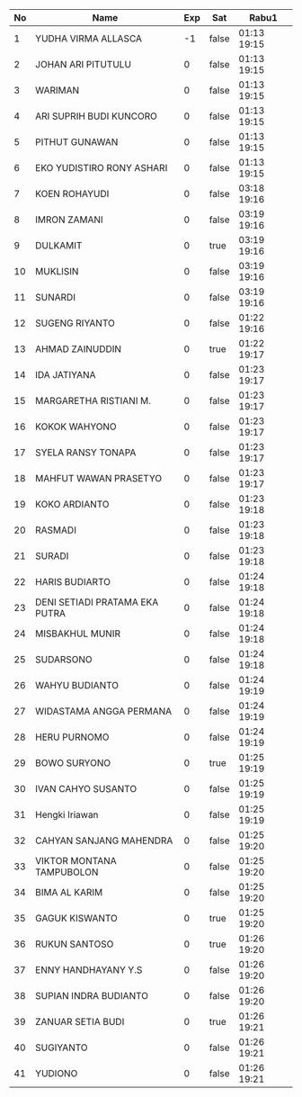 | No | Name | Exp | Sat | Rabu1 |
|-----|-----|-----|-----|-----|
| 1 | YUDHA VIRMA ALLASCA | -1 | false | 01:13 19:15 |
| 2 | JOHAN ARI PITUTULU | 0 | false | 01:13 19:15 |
| 3 | WARIMAN | 0 | false | 01:13 19:15 |
| 4 | ARI SUPRIH BUDI KUNCORO | 0 | false | 01:13 19:15 |
| 5 | PITHUT GUNAWAN | 0 | false | 01:13 19:15 |
| 6 | EKO YUDISTIRO RONY ASHARI | 0 | false | 01:13 19:15 |
| 7 | KOEN ROHAYUDI | 0 | false | 03:18 19:16 |
| 8 | IMRON ZAMANI | 0 | false | 03:19 19:16 |
| 9 | DULKAMIT | 0 | true | 03:19 19:16 |
| 10 | MUKLISIN | 0 | false | 03:19 19:16 |
| 11 | SUNARDI | 0 | false | 03:19 19:16 |
| 12 | SUGENG RIYANTO | 0 | false | 01:22 19:16 |
| 13 | AHMAD ZAINUDDIN | 0 | true | 01:22 19:17 |
| 14 | IDA JATIYANA | 0 | false | 01:23 19:17 |
| 15 | MARGARETHA RISTIANI M. | 0 | false | 01:23 19:17 |
| 16 | KOKOK WAHYONO | 0 | false | 01:23 19:17 |
| 17 | SYELA RANSY TONAPA | 0 | false | 01:23 19:17 |
| 18 | MAHFUT WAWAN PRASETYO | 0 | false | 01:23 19:17 |
| 19 | KOKO ARDIANTO | 0 | false | 01:23 19:18 |
| 20 | RASMADI | 0 | false | 01:23 19:18 |
| 21 | SURADI | 0 | false | 01:23 19:18 |
| 22 | HARIS BUDIARTO | 0 | false | 01:24 19:18 |
| 23 | DENI SETIADI PRATAMA EKA PUTRA | 0 | false | 01:24 19:18 |
| 24 | MISBAKHUL MUNIR | 0 | false | 01:24 19:18 |
| 25 | SUDARSONO | 0 | false | 01:24 19:18 |
| 26 | WAHYU BUDIANTO | 0 | false | 01:24 19:19 |
| 27 | WIDASTAMA ANGGA PERMANA | 0 | false | 01:24 19:19 |
| 28 | HERU PURNOMO | 0 | false | 01:24 19:19 |
| 29 | BOWO SURYONO | 0 | true | 01:25 19:19 |
| 30 | IVAN CAHYO SUSANTO | 0 | false | 01:25 19:19 |
| 31 | Hengki Iriawan | 0 | false | 01:25 19:19 |
| 32 | CAHYAN SANJANG MAHENDRA | 0 | false | 01:25 19:20 |
| 33 | VIKTOR MONTANA TAMPUBOLON | 0 | false | 01:25 19:20 |
| 34 | BIMA AL KARIM | 0 | false | 01:25 19:20 |
| 35 | GAGUK KISWANTO | 0 | true | 01:25 19:20 |
| 36 | RUKUN SANTOSO | 0 | true | 01:26 19:20 |
| 37 | ENNY HANDHAYANY Y.S | 0 | false | 01:26 19:20 |
| 38 | SUPIAN INDRA BUDIANTO | 0 | false | 01:26 19:20 |
| 39 | ZANUAR SETIA BUDI | 0 | true | 01:26 19:21 |
| 40 | SUGIYANTO | 0 | false | 01:26 19:21 |
| 41 | YUDIONO | 0 | false | 01:26 19:21 |

